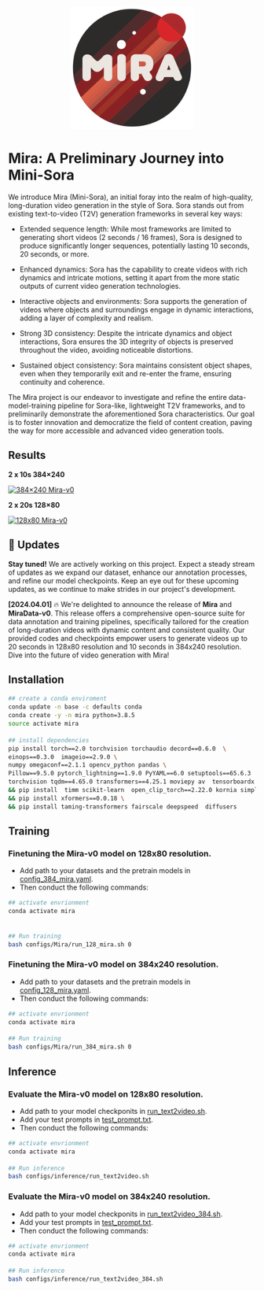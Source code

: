 
<p align="center">
    <img src="./assets/readme/miralogo.png" width="250"/>
</p>

#  Mira: A Preliminary Journey into Mini-Sora

We introduce Mira (Mini-Sora), an initial foray into the realm of high-quality, long-duration video generation in the style of Sora. Sora stands out from existing text-to-video (T2V) generation frameworks in several key ways:

* Extended sequence length: While most frameworks are limited to generating short videos (2 seconds / 16 frames), Sora is designed to produce significantly longer sequences, potentially lasting 10 seconds, 20 seconds, or more.

* Enhanced dynamics: Sora has the capability to create videos with rich dynamics and intricate motions, setting it apart from the more static outputs of current video generation technologies.

* Interactive objects and environments: Sora supports the generation of videos where objects and surroundings engage in dynamic interactions, adding a layer of complexity and realism. 

* Strong 3D consistency: Despite the intricate dynamics and object interactions, Sora ensures the 3D integrity of objects is preserved throughout the video, avoiding noticeable distortions.

* Sustained object consistency: Sora maintains consistent object shapes, even when they temporarily exit and re-enter the frame, ensuring continuity and coherence.



The Mira project is our endeavor to investigate and refine the entire data-model-training pipeline for Sora-like, lightweight T2V frameworks, and to preliminarily demonstrate the aforementioned Sora characteristics. Our goal is to foster innovation and democratize the field of content creation, paving the way for more accessible and advanced video generation tools.


## Results

**2 x 10s 384×240**

[![384×240 Mira-v0](https://img.youtube.com/vi/EtCtrxSgUW0/0.jpg)](https://www.youtube.com/watch?v=EtCtrxSgUW0)

**2 x 20s 128×80**   

[![128x80 Mira-v0](https://img.youtube.com/vi/Ywq4MQxoXHs/0.jpg)](https://www.youtube.com/watch?v=Ywq4MQxoXHs)









## 📰 Updates

**Stay tuned!**  We are actively working on this project. Expect a steady stream of updates as we expand our dataset, enhance our annotation processes, and refine our model checkpoints. Keep an eye out for these upcoming updates, as we continue to make strides in our project's development.

**[2024.04.01]** 🔥 We're delighted to announce the release of **Mira** and **MiraData-v0**. This  release offers a comprehensive open-source suite for data annotation and training pipelines, specifically tailored for the creation of long-duration videos with dynamic content and consistent quality. Our provided codes and checkpoints empower users to generate videos up to 20 seconds in 128x80 resolution and 10 seconds in 384x240 resolution. Dive into the future of video generation with Mira!


## Installation
```bash
## create a conda enviroment
conda update -n base -c defaults conda 
conda create -y -n mira python=3.8.5 
source activate mira 

## install dependencies
pip install torch==2.0 torchvision torchaudio decord==0.6.0  \
einops==0.3.0  imageio==2.9.0 \
numpy omegaconf==2.1.1 opencv_python pandas \
Pillow==9.5.0 pytorch_lightning==1.9.0 PyYAML==6.0 setuptools==65.6.3  \
torchvision tqdm==4.65.0 transformers==4.25.1 moviepy av  tensorboardx \
&& pip install  timm scikit-learn  open_clip_torch==2.22.0 kornia simplejson easydict pynvml rotary_embedding_torch==0.3.1 triton  cached_property  \
&& pip install xformers==0.0.18 \
&& pip install taming-transformers fairscale deepspeed  diffusers
```

## Training

### Finetuning the Mira-v0 model on 128x80 resolution.

* Add path to your datasets and the pretrain models in [config_384_mira.yaml](configs/Mira/config_384_mira.yaml).
* Then conduct the following commands:

```bash
## activate envrionment
conda activate mira


## Run training
bash configs/Mira/run_128_mira.sh 0
```

### Finetuning the Mira-v0 model on 384x240 resolution.

* Add path to your datasets and the pretrain models in [config_128_mira.yaml](configs/Mira/config_128_mira.yaml).
* Then conduct the following commands:
  
```bash
## activate envrionment
conda activate mira

## Run training
bash configs/Mira/run_384_mira.sh 0
```

## Inference

###  Evaluate the Mira-v0 model on 128x80 resolution.

* Add path to your model checkponits in [run_text2video.sh](configs/inference/run_text2video.sh).
* Add your test prompts in [test_prompt.txt](prompts/test_prompt.txt).
* Then conduct the following commands:
  
```bash
## activate envrionment
conda activate mira

## Run inference
bash configs/inference/run_text2video.sh

```

### Evaluate the Mira-v0 model on 384x240 resolution.

* Add path to your model checkponits in [run_text2video_384.sh](configs/inference/run_text2video_384.sh).
* Add your test prompts in [test_prompt.txt](prompts/test_prompt.txt).
* Then conduct the following commands:
  
```bash
## activate envrionment
conda activate mira

## Run inference
bash configs/inference/run_text2video_384.sh

```

